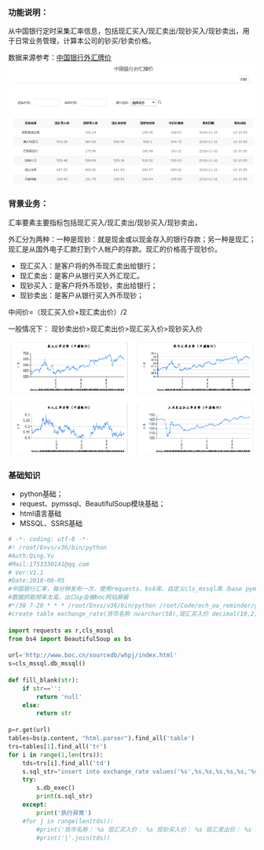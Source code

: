 ### 功能说明：
从中国银行定时采集汇率信息，包括现汇买入/现汇卖出/现钞买入/现钞卖出，用于日常业务管理，计算本公司的钞买/钞卖价格。

数据来源参考：[中国银行外汇牌价](http://www.boc.cn/sourcedb/whpj/index.html)
![数据示例](https://github.com/QingYu2017/pic/blob/master/19.png)

### 背景业务：
汇率要素主要指标包括现汇买入/现汇卖出/现钞买入/现钞卖出，

外汇分为两种：一种是现钞：就是现金或以现金存入的银行存款；另一种是现汇；现汇是从国外电子汇款打到个人帐户的存款。现汇的价格高于现钞价。 
- 现汇买入：是客户将的外币现汇卖出给银行；
- 现汇卖出：是客户从银行买入外汇现汇。
- 现钞买入：是客户将外币现钞，卖出给银行；
- 现钞卖出：是客户从银行买入外币现钞；

中间价=（现汇买入价+现汇卖出价）/2 

一般情况下： 现钞卖出价>现汇卖出价>现汇买入价>现钞买入价

![采集数据](https://github.com/QingYu2017/pic/blob/master/18.png)

### 基础知识
- python基础；
- request、pymssql、BeautifulSoup模块基础；
- html语言基础
- MSSQL、SSRS基础

```python
# -*- coding: utf-8 -*- 
#! /root/Envs/v36/bin/python
#Auth:Qing.Yu
#Mail:1753330141@qq.com
# Ver:V1.1
#Date:2018-08-05
#中国银行汇率，每分钟发布一次，使用requests、bs4库，自定义cls_mssql库（base pymssql）
#数据抓取频率太高，出口ip会被boc网站屏蔽
#*/30 7-20 * * * /root/Envs/v36/bin/python /root/Code/och_oa_reminder/getRate.py
#create table exchange_rate(货币名称 nvarchar(50),现汇买入价 decimal(10,2),现钞买入价 decimal(10,2),现汇卖出价 decimal(10,2),现钞卖出价 decimal(10,2),中行折算价 decimal(10,2),发布日期 date,发布时间 time)

import requests as r,cls_mssql
from bs4 import BeautifulSoup as bs

url='http://www.boc.cn/sourcedb/whpj/index.html'
s=cls_mssql.db_mssql()

def fill_blank(str):
    if str=='':
        return 'null'
    else:
        return str

p=r.get(url)
tables=bs(p.content, "html.parser").find_all('table')
trs=tables[1].find_all('tr')
for i in range(1,len(trs)):
    tds=trs[i].find_all('td')
    s.sql_str="insert into exchange_rate values('%s',%s,%s,%s,%s,%s,'%s','%s')"%(tds[0].text,fill_blank(tds[1].text),fill_blank(tds[2].text),fill_blank(tds[3].text),fill_blank(tds[4].text),tds[5].text,tds[6].text,tds[7].text)
    try:
        s.db_exec()
        print(s.sql_str)
    except:
        print('执行异常')
    #for j in range(len(tds)):
        #print('货币名称： %s 现汇买入价： %s 现钞买入价： %s 现汇卖出价： %s 现钞卖出价： %s 中行折算价： %s 发布日期： %s 发布时间： %s'%(tds[0],tds[1],tds[2],tds[3],tds[4],tds[5],tds[6],tds[7]))
        #print('|'.join(tds))
```
